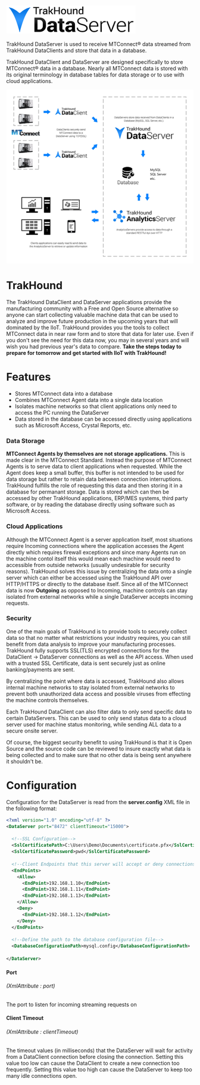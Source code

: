 ![TrakHound DataServer](dataserver-logo-02-75px.png)
<br>
<br>
TrakHound DataServer is used to receive MTConnect® data streamed from TrakHound DataClients and store that data in a database.

TrakHound DataClient and DataServer are designed specifically to store MTConnect® data in a database. Nearly all MTConnect data is stored with its original terminology in database tables for data storage or to use with cloud applications. 

![TrakHound Diagram](TrakHound-Diagram-01.jpg)

# TrakHound
The TrakHound DataClient and DataServer applications provide the manufacturing community with a Free and Open Source alternative so anyone can start collecting valuable machine data that can be used to analyze and improve future production in the upcoming years that will dominated by the IIoT. TrakHound provides you the tools to collect MTConnect data in near raw form and to store that data for later use. Even if you don't see the need for this data now, you may in several years and will wish you had previous year's data to compare. **Take the steps today to prepare for tomorrow and get started with IIoT with TrakHound!**

# Features
- Stores MTConnect data into a database
- Combines MTConnect Agent data into a single data location
- Isolates machine networks so that client applications only need to access the PC running the DataServer
- Data stored in the database can be accessed directly using applications such as Microsoft Access, Crystal Reports, etc.

### Data Storage
**MTConnect Agents by themselves are not storage applications.** This is made clear in the MTConnect Standard. Instead the purpose of MTConnect Agents is to serve data to client applications when requested. While the Agent does keep a small buffer, this buffer is not intended to be used for data storage but rather to retain data between connection interruptions. TrakHound fulfills the role of requesting this data and then storing it in a database for permanant storage. Data is stored which can then be accessed by other TrakHound applications, ERP/MES systems, third party software, or by reading the database directly using software such as Microsoft Access.

### Cloud Applications
Although the MTConnect Agent is a server application itself, most situations require Incoming connections where the application accesses the Agent directly which requires firewall exceptions and since many Agents run on the machine contol itself this would mean each machine would need to accessible from outside networks (usually undesirable for security reasons). TrakHound solves this issue by centralizing the data onto a single server which can either be accessed using the TrakHound API over HTTP/HTTPS or directly to the database itself. Since all of the MTConnect data is now **Outgoing** as opposed to Incoming, machine controls can stay isolated from external networks while a single DataServer accepts incoming requests.

### Security
One of the main goals of TrakHound is to provide tools to securely collect data so that no matter what restrictions your industry requires, you can still benefit from data analysis to improve your manufacturing processes. TrakHound fully supports SSL(TLS) encrypted connections for the DataClient -> DataServer connections as well as the API access. When used with a trusted SSL Certificate, data is sent securely just as online banking/payments are sent. 

By centralizing the point where data is accessed, TrakHound also allows internal machine networks to stay isolated from external networks to prevent both unauthorized data access and possible viruses from effecting the machine controls themselves.

Each TrakHound DataClient can also filter data to only send specific data to certain DataServers. This can be used to only send status data to a cloud server used for machine status monitoring, while sending ALL data to a secure onsite server. 

Of course, the biggest security benefit to using TrakHound is that it is Open Source and the source code can be reviewed to insure exactly what data is being collected and to make sure that no other data is being sent anywhere it shouldn't be.


# Configuration
Configuration for the DataServer is read from the **server.config** XML file in the following format:

```xml
<?xml version="1.0" encoding="utf-8" ?>
<DataServer port="8472" clientTimeout="15000">
  
  <!--SSL Configuration-->
  <SslCertificatePath>C:\Users\Demo\Documents\certificate.pfx</SslCertificatePath>
  <SslCertificatePassword>pwd</SslCertificatePassword>
 
  <!--Client Endpoints that this server will accept or deny connections from-->
  <EndPoints>
    <Allow>
      <EndPoint>192.168.1.10</EndPoint>
      <EndPoint>192.168.1.11</EndPoint>
      <EndPoint>192.168.1.13</EndPoint>
    </Allow>
    <Deny>
      <EndPoint>192.168.1.12</EndPoint>
    </Deny>
  </EndPoints>
    
  <!--Define the path to the database configuration file-->
  <DatabaseConfigurationPath>mysql.config</DatabaseConfigurationPath>
    
</DataServer>
```

#### Port
###### *(XmlAttribute : port)*
The port to listen for incoming streaming requests on

#### Client Timeout
###### *(XmlAttribute : clientTimeout)*
The timeout values (in milliseconds) that the DataServer will wait for activity from a DataClient connection before closing the connection. Setting this value too low can cause the DataClient to create a new connection too frequently. Setting this value too high can cause the DataServer to keep too many idle connections open.

